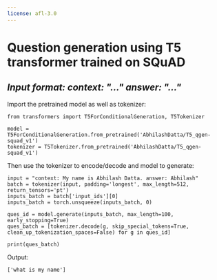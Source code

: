 ```yaml
---
license: afl-3.0
---
```


# Question generation using T5 transformer trained on SQuAD

<h2> <i>Input format: context: "..." answer: "..." </i></h2>

Import the pretrained model as well as tokenizer:
```
from transformers import T5ForConditionalGeneration, T5Tokenizer

model = T5ForConditionalGeneration.from_pretrained('AbhilashDatta/T5_qgen-squad_v1') 
tokenizer = T5Tokenizer.from_pretrained('AbhilashDatta/T5_qgen-squad_v1')
```

Then use the tokenizer to encode/decode and model to generate: 

```
input = "context: My name is Abhilash Datta. answer: Abhilash"
batch = tokenizer(input, padding='longest', max_length=512, return_tensors='pt')
inputs_batch = batch['input_ids'][0]
inputs_batch = torch.unsqueeze(inputs_batch, 0)

ques_id = model.generate(inputs_batch, max_length=100, early_stopping=True)
ques_batch = [tokenizer.decode(g, skip_special_tokens=True, clean_up_tokenization_spaces=False) for g in ques_id]

print(ques_batch)
```

Output:
```
['what is my name']
```